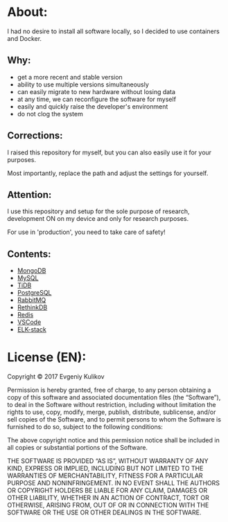 # About:

I had no desire to install all software locally, so I decided to use containers and Docker.

## Why:

- get a more recent and stable version
- ability to use multiple versions simultaneously
- can easily migrate to new hardware without losing data
- at any time, we can reconfigure the software for myself
- easily and quickly raise the developer's environment
- do not clog the system

## Corrections:

I raised this repository for myself, but you can also easily use it for your purposes.

Most importantly, replace the path and adjust the settings for yourself.

## Attention:

I use this repository and setup for the sole purpose of research, development ON on my device and only for research purposes.

For use in 'production', you need to take care of safety!

## Contents:

- [MongoDB](./MongoDB.md) 
- [MySQL](./MySQL.md)
- [TiDB](./TiDB.md)
- [PostgreSQL](./PostgreSQL.md)
- [RabbitMQ](./RabbitMQ.md)
- [RethinkDB](./RethinkDB.md)
- [Redis](./Redis.md)
- [VSCode](./VSCode.md)
- [ELK-stack](./ELK.md)

# License (EN):

Copyright © 2017 Evgeniy Kulikov

Permission is hereby granted, free of charge, to any person obtaining a copy of this software and associated documentation files (the “Software”), to deal in the Software without restriction, including without limitation the rights to use, copy, modify, merge, publish, distribute, sublicense, and/or sell copies of the Software, and to permit persons to whom the Software is furnished to do so, subject to the following conditions:

The above copyright notice and this permission notice shall be included in all copies or substantial portions of the Software.

THE SOFTWARE IS PROVIDED “AS IS”, WITHOUT WARRANTY OF ANY KIND, EXPRESS OR IMPLIED, INCLUDING BUT NOT LIMITED TO THE WARRANTIES OF MERCHANTABILITY, FITNESS FOR A PARTICULAR PURPOSE AND NONINFRINGEMENT. IN NO EVENT SHALL THE AUTHORS OR COPYRIGHT HOLDERS BE LIABLE FOR ANY CLAIM, DAMAGES OR OTHER LIABILITY, WHETHER IN AN ACTION OF CONTRACT, TORT OR OTHERWISE, ARISING FROM, OUT OF OR IN CONNECTION WITH THE SOFTWARE OR THE USE OR OTHER DEALINGS IN THE SOFTWARE.